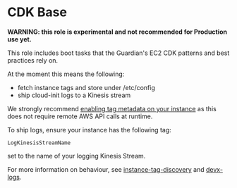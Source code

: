 CDK Base
========

**WARNING: this role is experimental and not recommended for Production use
yet.**

This role includes boot tasks that the Guardian's EC2 CDK patterns and best
practices rely on.

At the moment this means the following:

* fetch instance tags and store under /etc/config
* ship cloud-init logs to a Kinesis stream

We strongly recommend [enabling tag metadata on your
instance](https://docs.aws.amazon.com/AWSCloudFormation/latest/UserGuide/aws-properties-ec2-launchtemplate-launchtemplatedata-metadataoptions.html#cfn-ec2-launchtemplate-launchtemplatedata-metadataoptions-instancemetadatatags)
as this does not require remote AWS API calls at runtime.

To ship logs, ensure your instance has the following tag:

    LogKinesisStreamName

set to the name of your logging Kinesis Stream.

For more information on behaviour, see
[instance-tag-discovery](https://github.com/guardian/instance-tag-discovery) and
[devx-logs](https://github.com/guardian/devx-logs).
